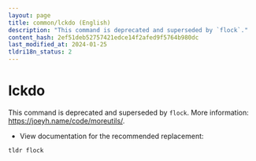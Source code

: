 ```yaml
---
layout: page
title: common/lckdo (English)
description: "This command is deprecated and superseded by `flock`."
content_hash: 2ef51deb52757421edce14f2afed9f5764b980dc
last_modified_at: 2024-01-25
tldri18n_status: 2
---
```

# lckdo

This command is deprecated and superseded by `flock`.
More information: <https://joeyh.name/code/moreutils/>.

- View documentation for the recommended replacement:

`tldr flock`
